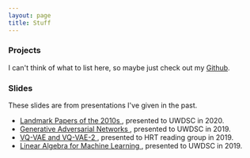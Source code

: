 ```yaml
---
layout: page
title: Stuff
---
```


### Projects

I can't think of what to list here, so maybe just check out my [Github](https://github.com/benzyx).

### Slides

These slides are from presentations I've given in the past.

- <a href="/slides/uwdsc_2010s.pdf"> Landmark Papers of the 2010s </a>, presented to UWDSC in 2020.
- <a href="/slides/Generative_Adversarial_Networks.pdf"> Generative Adversarial Networks </a>, presented to UWDSC in 2019.
- <a href="/slides/vqvae.pdf"> VQ-VAE and VQ-VAE-2 </a>, presented to HRT reading group in 2019.
- <a href="/slides/linear_algebra.pdf"> Linear Algebra for Machine Learning </a>, presented to UWDSC in 2019.
